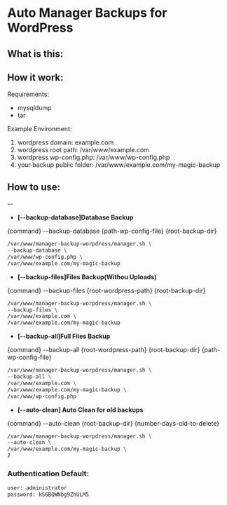 # Auto Manager Backups for WordPress

## What is this:

## How it work:

Requirements:

* mysqldump
* tar


Example Environment:

1. wordpress domain: example.com
2. wordpress root path: /var/www/example.com
3. wordpress wp-config.php:  /var/www/wp-config.php
4. your backup public folder:  /var/www/example.com/my-magic-backup

## How to use:
--
- **[--backup-database]Database Backup**

{command} --backup-database {path-wp-config-file} {root-backup-dir}
```sh
/var/www/manager-backup-worpdress/manager.sh \
--backup-database \
/var/www/wp-config.php \
/var/www/example.com/my-magic-backup
```

- **[--backup-files]Files Backup(Withou Uploads)**

{command} --backup-files {root-wordpress-path} {root-backup-dir}
```sh
/var/www/manager-backup-worpdress/manager.sh \
--backup-files \
/var/www/example.com \
/var/www/example.com/my-magic-backup
```

- **[--backup-all]Full Files Backup**

{command} --backup-all {root-wordpress-path} {root-backup-dir} {path-wp-config-file}
```sh
/var/www/manager-backup-worpdress/manager.sh \
--backup-all \
/var/www/example.com \
/var/www/example.com/my-magic-backup \
/var/www/wp-config.php
```

- **[--auto-clean] Auto Clean for old backups**

{command} --auto-clean {root-backup-dir} {number-days-old-to-delete}
```sh
/var/www/manager-backup-worpdress/manager.sh \
--auto-clean \
/var/www/example.com/my-magic-backup \
2
```

### Authentication Default:
```sh
user: administrator
password: kS6BQWNbg9ZhULM5
```
